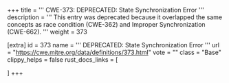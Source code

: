 +++
title = '''
CWE-373: DEPRECATED: State Synchronization Error
'''
description	= '''
This entry was deprecated because it overlapped the same concepts as race condition (CWE-362) and Improper Synchronization (CWE-662).
'''
weight = 373

[extra]
id = 373
name = '''
DEPRECATED: State Synchronization Error
'''
url = "https://cwe.mitre.org/data/definitions/373.html"
vote = ""
class = "Base"
clippy_helps = false
rust_docs_links = [
	
]
+++
